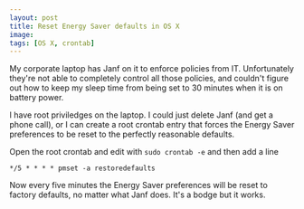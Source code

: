 ```yaml
---
layout: post
title: Reset Energy Saver defaults in OS X
image: 
tags: [OS X, crontab]
---
```


My corporate laptop has Janf on it to enforce policies from IT. Unfortunately they're not able to completely control all those policies, and couldn't figure out how to keep my sleep time from being set to 30 minutes when it is on battery power.

I have root priviledges on the laptop. I could just delete Janf (and get a phone call), or I can create a root crontab entry that forces the Energy Saver preferences to be reset to the perfectly reasonable defaults.

Open the root crontab and edit with `sudo crontab -e` and then add a line

```*/5 * * * * pmset -a restoredefaults```

Now every five minutes the Energy Saver preferences will be reset to factory defaults, no matter what Janf does. It's a bodge but it works.